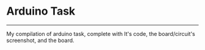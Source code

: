 # Arduino Task

-------

My compilation of arduino task, complete with It's code, the board/circuit's screenshot, and the board.